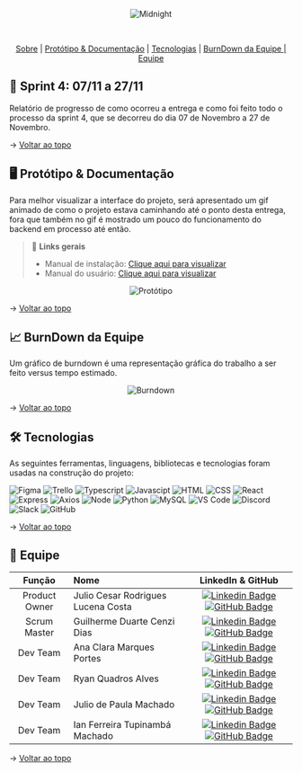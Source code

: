 <div align="center">
    
![Midnight](https://user-images.githubusercontent.com/79495727/186236948-b6e259f5-b2ba-44c6-844c-ffe2eb2b0fbf.png)
</div>
<br id="topo">
<p align="center">
    <a href="#sobre">Sobre</a>  |   
    <a href="#prototipo">Protótipo & Documentação</a>  |  
    <a href="#tecnologias">Tecnologias</a>  | 
    <a href="#Burn">BurnDown da Equipe | 
    <a href="#equipe">Equipe</a>
</p>
   
<span id="sobre">

## :bookmark_tabs: Sprint 4: 07/11 a 27/11
Relatório de progresso de como ocorreu a entrega e como foi feito todo o processo da sprint 4, que se decorreu do dia 07 de Novembro a 27 de Novembro.

    
→ [Voltar ao topo](#topo)

</div>
  

<span id="prototipo">

## :desktop_computer: Protótipo & Documentação

  
 Para melhor visualizar a interface do projeto, será apresentado um gif animado de como o projeto estava caminhando até o ponto desta entrega, fora que também no gif é mostrado um pouco do funcionamento 
  do backend em processo até então.
    

    
> 🔗 **Links gerais** <br>
> - Manual de instalação: [Clique aqui para visualizar](https://github.com/MidNight-Tecnology/API-MidAll-2022.2/blob/Sprint-4/Manual%20de%20Instalação.pdf)
> - Manual do usuário: [Clique aqui para visualizar](https://github.com/MidNight-Tecnology/API-MidAll-2022.2/blob/Sprint-4/Manual%20de%20Usuário.pdf)

<div align="center"> 
    
![Protótipo](https://user-images.githubusercontent.com/101107794/200229845-20300834-6bf8-47c4-a62b-becd0bfd8f03.gif)

</div>
    
→ [Voltar ao topo](#topo)
    
<span id="Burn">

## 📈 BurnDown da Equipe
Um gráfico de burndown é uma representação gráfica do trabalho a ser feito versus tempo estimado.


<div align="center">

![Burndown](https://user-images.githubusercontent.com/101107794/204180571-85c140be-170b-41c5-aecd-43411b69d97b.png)



</div>
  
→ [Voltar ao topo](#topo)

<span id="tecnologias">

## 🛠️ Tecnologias

As seguintes ferramentas, linguagens, bibliotecas e tecnologias foram usadas na construção do projeto:

<img src="https://img.shields.io/badge/Figma-CED4DA?style=for-the-badge&logo=figma&logoColor=DC143C" alt="Figma" /> 
<img src="https://img.shields.io/badge/Trello-CED4DA?style=for-the-badge&logo=trello&logoColor=blue" alt="Trello" /> 
<img src="https://img.shields.io/badge/TypeScript-CED4DA?style=for-the-badge&logo=typescript&logoColor=007ACC" alt="Typescript" />
<img src="https://img.shields.io/badge/Javascript-CED4DA?style=for-the-badge&logo=javascript&logoColor=yellow" alt="Javascipt" />
<img src="https://img.shields.io/badge/HTML5-CED4DA?style=for-the-badge&logo=html5&logoColor=E34F26" alt="HTML" /> 
<img src="https://img.shields.io/badge/CSS3-CED4DA?style=for-the-badge&logo=css3&logoColor=1572B6" alt="CSS" /> 	
<img src="https://img.shields.io/badge/React-CED4DA?style=for-the-badge&logo=react&logoColor=61DAFB" alt="React" />
<img src="https://img.shields.io/badge/Express-CED4DA?style=for-the-badge&logo=express&logoColor=blue" alt="Express" /> 
<img src="https://img.shields.io/badge/Axios-CED4DA?style=for-the-badge&logo=axios&logoColor=blue" alt="Axios" />
<img src="https://img.shields.io/badge/Node.js-CED4DA?style=for-the-badge&logo=nodedotjs&logoColor=339933" alt="Node" />  
<img src="https://img.shields.io/badge/Python-CED4DA?style=for-the-badge&logo=python&logoColor=yellow" alt="Python" />
<img src="https://img.shields.io/badge/MySQL-CED4DA?style=for-the-badge&logo=mysql&logoColor=black" alt="MySQL" />
<img src="https://img.shields.io/badge/VS_Code-CED4DA?style=for-the-badge&logo=visual%20studio%20code&logoColor=0078D4" alt="VS Code" /> 
<img src="https://img.shields.io/badge/Discord-CED4DA?style=for-the-badge&logo=discord&logoColor=7289DA" alt="Discord" />
<img src="https://img.shields.io/badge/Slack-CED4DA?style=for-the-badge&logo=slack&logoColor=black" alt="Slack" />
<img src="https://img.shields.io/badge/GitHub-CED4DA?style=for-the-badge&logo=github&logoColor=20232A" alt="GitHub" />  

    
→ [Voltar ao topo](#topo)

<span id="equipe">

## :busts_in_silhouette: Equipe

|    Função     | Nome                                  |                                                                                                                                                      LinkedIn & GitHub                                                                                                                                                      |
| :-----------: | :------------------------------------ | :-------------------------------------------------------------------------------------------------------------------------------------------------------------------------------------------------------------------------------------------------------------------------------------------------------------------------: |
| Product Owner | Julio Cesar Rodrigues Lucena Costa           |     [![Linkedin Badge](https://img.shields.io/badge/Linkedin-blue?style=flat-square&logo=Linkedin&logoColor=white)](https://www.linkedin.com/in/julio-lucena-2001) [![GitHub Badge](https://img.shields.io/badge/GitHub-111217?style=flat-square&logo=github&logoColor=white)](https://github.com/JulioL2001)              |
| Scrum Master  | Guilherme Duarte Cenzi Dias |      [![Linkedin Badge](https://img.shields.io/badge/Linkedin-blue?style=flat-square&logo=Linkedin&logoColor=white)](https://www.linkedin.com/in/guilherme-duarte-cenzi-dias-9737621b6) [![GitHub Badge](https://img.shields.io/badge/GitHub-111217?style=flat-square&logo=github&logoColor=white)](https://github.com/Guilhermedcdias)     |
|   Dev Team    | Ana Clara Marques Portes               |         [![Linkedin Badge](https://img.shields.io/badge/Linkedin-blue?style=flat-square&logo=Linkedin&logoColor=white)]() [![GitHub Badge](https://img.shields.io/badge/GitHub-111217?style=flat-square&logo=github&logoColor=white)](https://github.com/AnaMarks)        |
|   Dev Team    | Ryan Quadros Alves                 |   [![Linkedin Badge](https://img.shields.io/badge/Linkedin-blue?style=flat-square&logo=Linkedin&logoColor=white)](https://www.linkedin.com/in/ryan-alves-661ba823b) [![GitHub Badge](https://img.shields.io/badge/GitHub-111217?style=flat-square&logo=github&logoColor=white)](https://github.com/XLryan246)   |
|   Dev Team    | Julio de Paula Machado       |           [![Linkedin Badge](https://img.shields.io/badge/Linkedin-blue?style=flat-square&logo=Linkedin&logoColor=white)]() [![GitHub Badge](https://img.shields.io/badge/GitHub-111217?style=flat-square&logo=github&logoColor=white)](https://github.com/JulioPm142)          |
|   Dev Team    | Ian Ferreira Tupinambá Machado       |        [![Linkedin Badge](https://img.shields.io/badge/Linkedin-blue?style=flat-square&logo=Linkedin&logoColor=white)](https://www.linkedin.com/in/itupii) [![GitHub Badge](https://img.shields.io/badge/GitHub-111217?style=flat-square&logo=github&logoColor=white)](https://github.com/itupii)            |


→ [Voltar ao topo](#topo)
